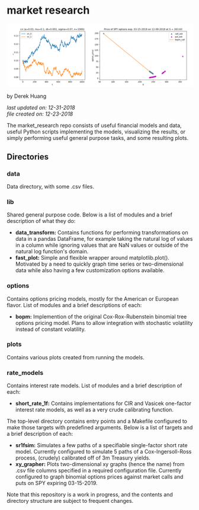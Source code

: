# market research

![./banner.png](./banner.png)

by Derek Huang

_last updated on: 12-31-2018_  
_file created on: 12-23-2018_

The market_research repo consists of useful financial models and data, useful Python scripts implementing the models, visualizing the results, or simply performing useful general purpose tasks, and some resulting plots.

## Directories

### data

Data directory, with some .csv files.

### lib

Shared general purpose code. Below is a list of modules and a brief description of what they do:

 * __data_transform:__ Contains functions for performing transformations on data in a pandas DataFrame, for example taking the natural log of values in a column while ignoring values that are NaN values or outside of the natural log function's domain.
 * __fast_plot:__ Simple and flexible wrapper around matplotlib.plot(). Motivated by a need to quickly graph time series or two-dimensional data while also having a few customization options available.

### options

Contains options pricing models, mostly for the American or European flavor. List of modules and a brief descriptions of each:

 * __bopm:__ Implemention of the original Cox-Rox-Rubenstein binomial tree options pricing model. Plans to allow integration with stochastic volatility instead of constant volatility.

### plots

Contains various plots created from running the models.

### rate_models

Contains interest rate models. List of modules and a brief description of each:

 * __short_rate_1f:__ Contains implementations for CIR and Vasicek one-factor interest rate models, as well as a very crude calibrating function. 

The top-level directory contains entry points and a Makefile configured to make those targets with predefined arguments. Below is a list of targets and a brief description of each:

 * __sr1fsim:__ Simulates a few paths of a specifiable single-factor short rate model. Currently configured to simulate 5 paths of a Cox-Ingersoll-Ross process, (crudely) calibrated off of 3m Treasury yields. 
 * __xy_grapher:__ Plots two-dimensional xy graphs (hence the name) from .csv file columns specified in a required configuration file. Currently configured to graph binomial options prices against market calls and puts on SPY expiring 03-15-2019.

Note that this repository is a work in progress, and the contents and directory structure are subject to frequent changes. 